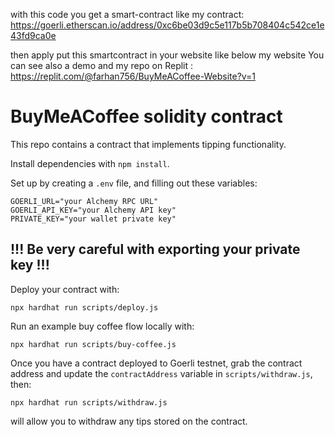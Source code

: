 with this code you get a smart-contract like my contract: https://goerli.etherscan.io/address/0xc6be03d9c5e117b5b708404c542ce1e43fd9ca0e
 
then apply put this smartcontract in your website like below my website
You can see also a demo and my repo on Replit  : https://replit.com/@farhan756/BuyMeACoffee-Website?v=1


# BuyMeACoffee solidity contract

This repo contains a contract that implements tipping functionality.

Install dependencies with `npm install`.

Set up by creating a `.env` file, and filling out these variables:

```
GOERLI_URL="your Alchemy RPC URL"
GOERLI_API_KEY="your Alchemy API key"
PRIVATE_KEY="your wallet private key"
```



## !!! Be very careful with exporting your private key !!!

Deploy your contract with:

```
npx hardhat run scripts/deploy.js
```

Run an example buy coffee flow locally with:

```
npx hardhat run scripts/buy-coffee.js
```

Once you have a contract deployed to Goerli testnet, grab the contract address and update the `contractAddress` variable in `scripts/withdraw.js`, then:

```
npx hardhat run scripts/withdraw.js
```

will allow you to withdraw any tips stored on the contract.

 
